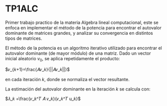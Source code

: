 # TP1ALC

Primer trabajo practico de la materia Algebra lineal computacional, este se enfoca en implementar el método de la potencia para encontrar el autovalor dominante de matrices grandes, y analizar su convergencia en distintos tipos de matrices.

El método de la potencia es un algoritmo iterativo utilizado para encontrar el autovalor dominante (de mayor módulo) de una matriz. Dado un vector inicial aleatorio $v_0$, se aplica repetidamente el producto:

$𝑣_{𝑘+1}=\frac{𝐴𝑣_𝑘}{\||𝐴𝑣_𝑘||\}$ 

en cada iteración $k$, donde se normaliza el vector resultante.

La estimación del autovalor dominante en la iteración $k$ se calcula con:

$𝜆_𝑘 =\frac{𝑣_𝑘^𝑇 𝐴 𝑣_𝑘}{𝑣_𝑘^𝑇 u_𝑘}$
​
 
​

 
​
